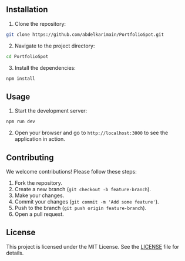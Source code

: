 ## Installation

1. Clone the repository:
  ```bash
  git clone https://github.com/abdelkarimain/PortfolioSpot.git
  ```
2. Navigate to the project directory:
  ```bash
  cd PortfolioSpot
  ```
3. Install the dependencies:
  ```bash
  npm install
  ```

## Usage

1. Start the development server:
  ```bash
  npm run dev
  ```
2. Open your browser and go to `http://localhost:3000` to see the application in action.

## Contributing

We welcome contributions! Please follow these steps:

1. Fork the repository.
2. Create a new branch (`git checkout -b feature-branch`).
3. Make your changes.
4. Commit your changes (`git commit -m 'Add some feature'`).
5. Push to the branch (`git push origin feature-branch`).
6. Open a pull request.

## License

This project is licensed under the MIT License. See the [LICENSE](LICENSE) file for details.

